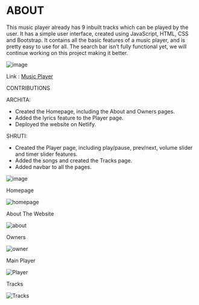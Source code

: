 # ABOUT
This music player already has 9 inbuilt tracks which can be played by the user. It has a simple user interface, created using JavaScript, HTML, CSS and Bootstrap. It contains all the basic features of a music player, and is pretty easy to use for all. 
The search bar isn’t fully functional yet, we will continue working on this project making it better.


![image](https://user-images.githubusercontent.com/73024027/119699941-4ea54280-be70-11eb-9b9d-2b16bb1bd464.png)


Link : [Music Player](https://themusic-player.netlify.app/)

CONTRIBUTIONS

ARCHITA:
-	Created the Homepage, including the About and Owners pages.
-	Added the lyrics feature to the Player page.
-	Deployed the website on Netlify.

SHRUTI:
-	Created the Player page, including play/pause, prev/next, volume slider and timer slider features.
-	Added the songs and created the Tracks page.
-	Added navbar to all the pages.

![image](https://user-images.githubusercontent.com/73024027/119700384-c4a9a980-be70-11eb-8f47-d9dead997ae2.png)

Homepage

![homepage](https://live.staticflickr.com/65535/51195068693_d77af992e3_b.jpg)

About The Website

![about](https://live.staticflickr.com/65535/51198589275_9ae2e8dcba_b.jpg)

Owners

![owner](https://live.staticflickr.com/65535/51196813017_ae5c6538e5_b.jpg)

Main Player

![Player](https://live.staticflickr.com/65535/51198303359_f3b31553d6_b.jpg)

Tracks

![Tracks](https://live.staticflickr.com/65535/51197525931_d7e610d4ce_b.jpg)



